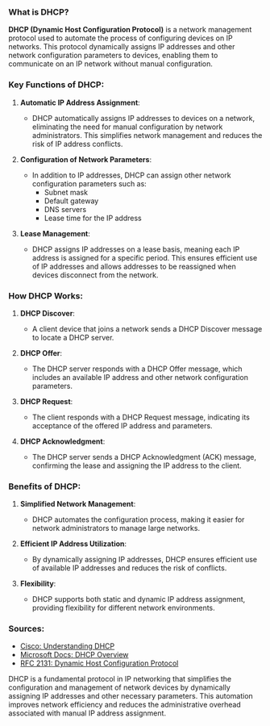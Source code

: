 ### What is DHCP?

**DHCP (Dynamic Host Configuration Protocol)** is a network management protocol used to automate the process of configuring devices on IP networks. This protocol dynamically assigns IP addresses and other network configuration parameters to devices, enabling them to communicate on an IP network without manual configuration.

### Key Functions of DHCP:

1. **Automatic IP Address Assignment**:
   - DHCP automatically assigns IP addresses to devices on a network, eliminating the need for manual configuration by network administrators. This simplifies network management and reduces the risk of IP address conflicts.

2. **Configuration of Network Parameters**:
   - In addition to IP addresses, DHCP can assign other network configuration parameters such as:
     - Subnet mask
     - Default gateway
     - DNS servers
     - Lease time for the IP address

3. **Lease Management**:
   - DHCP assigns IP addresses on a lease basis, meaning each IP address is assigned for a specific period. This ensures efficient use of IP addresses and allows addresses to be reassigned when devices disconnect from the network.

### How DHCP Works:

1. **DHCP Discover**:
   - A client device that joins a network sends a DHCP Discover message to locate a DHCP server.

2. **DHCP Offer**:
   - The DHCP server responds with a DHCP Offer message, which includes an available IP address and other network configuration parameters.

3. **DHCP Request**:
   - The client responds with a DHCP Request message, indicating its acceptance of the offered IP address and parameters.

4. **DHCP Acknowledgment**:
   - The DHCP server sends a DHCP Acknowledgment (ACK) message, confirming the lease and assigning the IP address to the client.

### Benefits of DHCP:

1. **Simplified Network Management**:
   - DHCP automates the configuration process, making it easier for network administrators to manage large networks.

2. **Efficient IP Address Utilization**:
   - By dynamically assigning IP addresses, DHCP ensures efficient use of available IP addresses and reduces the risk of conflicts.

3. **Flexibility**:
   - DHCP supports both static and dynamic IP address assignment, providing flexibility for different network environments.

### Sources:
- [Cisco: Understanding DHCP](https://www.cisco.com/c/en/us/support/docs/ip/dynamic-host-configuration-protocol-dhcp/13788-9.html)
- [Microsoft Docs: DHCP Overview](https://docs.microsoft.com/en-us/windows-server/networking/technologies/dhcp/dhcp-overview)
- [RFC 2131: Dynamic Host Configuration Protocol](https://tools.ietf.org/html/rfc2131)

DHCP is a fundamental protocol in IP networking that simplifies the configuration and management of network devices by dynamically assigning IP addresses and other necessary parameters. This automation improves network efficiency and reduces the administrative overhead associated with manual IP address assignment.